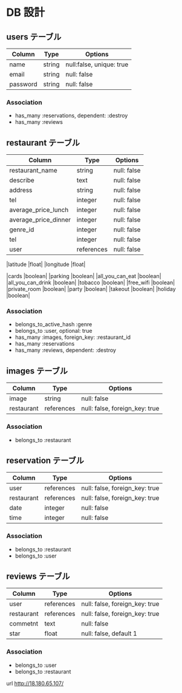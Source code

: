 # DB 設計

## users テーブル
|Column|Type|Options|
|------|----|-------|
|name      |string|null:false, unique: true|
|email                  |string|null: false|
|password               |string|null: false|
### Association
- has_many :reservations, dependent: :destroy
- has_many :reviews

## restaurant テーブル
|Column|Type|Options|
|------|----|-------|
|restaurant_name        |string |null: false|
|describe               |text   |null: false|
|address                |string |null: false| 
|tel                    |integer|null: false|
|average_price_lunch    |integer|null: false|
|average_price_dinner   |integer|null: false|
|genre_id               |integer|null: false|
|tel                    |integer|null: false|
|user                   |references|null: false|

|latitude               |float|
|longitude              |float|

|cards                  |boolean|
|parking                |boolean|
|all_you_can_eat        |boolean|
|all_you_can_drink      |boolean|
|tobacco                |boolean|
|free_wifi              |boolean|
|private_room           |boolean|
|party                  |boolean|
|takeout                |boolean|
|holiday                |boolean|
### Association
- belongs_to_active_hash :genre
- belongs_to :user, optional: true
- has_many :images, foreign_key: :restaurant_id
- has_many :reservations
- has_many :reviews, dependent: :destroy

## images テーブル
|Column|Type|Options|
|------|----|-------|
|image  |string|null: false|
|restaurant   |references|null: false, foreign_key: true|
### Association
- belongs_to :restaurant

## reservation テーブル
|Column|Type|Options|
|------|----|-------|
|user         |references|null: false, foreign_key: true|
|restaurant   |references|null: false, foreign_key: true|
|date         |integer   |null: false|
|time         |integer   |null: false|
### Association
- belongs_to :restaurant
- belongs_to :user

## reviews テーブル
|Column|Type|Options|
|------|----|-------|
|user         |references|null: false, foreign_key: true|
|restaurant   |references|null: false, foreign_key: true|
|commetnt     |text      |null: false|
|star         |float     |null: false, default 1|
### Association
- belongs_to :user
- belongs_to :restaurant

url
http://18.180.65.107/

